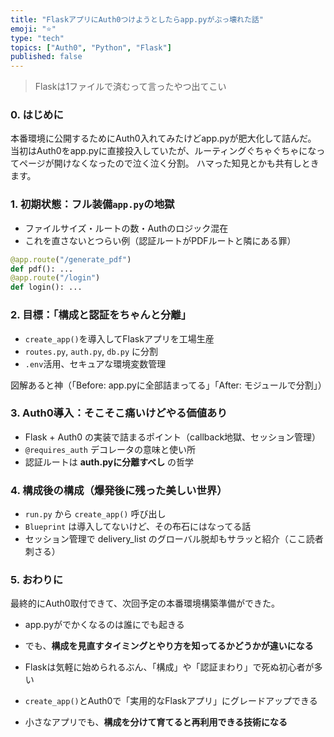 ```yaml
---
title: "FlaskアプリにAuth0つけようとしたらapp.pyがぶっ壊れた話"
emoji: "⭐"
type: "tech"
topics: ["Auth0", "Python", "Flask"]
published: false
---
```


>Flaskは1ファイルで済むって言ったやつ出てこい

### 0. はじめに
本番環境に公開するためにAuth0入れてみたけどapp.pyが肥大化して詰んだ。
当初はAuth0をapp.pyに直接投入していたが、ルーティングぐちゃぐちゃになってページが開けなくなったので泣く泣く分割。
ハマった知見とかも共有しときます。

### 1. 初期状態：フル装備`app.py`の地獄

* ファイルサイズ・ルートの数・Authのロジック混在
* これを直さないとつらい例（認証ルートがPDFルートと隣にある罪）

```python
@app.route("/generate_pdf")
def pdf(): ...
@app.route("/login")
def login(): ...
```

### 2. 目標：**「構成と認証をちゃんと分離」**

* `create_app()`を導入してFlaskアプリを工場生産
* `routes.py`, `auth.py`, `db.py` に分割
* `.env`活用、セキュアな環境変数管理

図解あると神（「Before: app.pyに全部詰まってる」「After: モジュールで分割」）



### 3. Auth0導入：そこそこ痛いけどやる価値あり

* Flask + Auth0 の実装で詰まるポイント（callback地獄、セッション管理）
* `@requires_auth` デコレータの意味と使い所
* 認証ルートは **auth.pyに分離すべし** の哲学



### 4. 構成後の構成（爆発後に残った美しい世界）

* `run.py` から `create_app()` 呼び出し
* `Blueprint` は導入してないけど、その布石にはなってる話
* セッション管理で delivery\_list のグローバル脱却もサラッと紹介（ここ読者刺さる）



### 5. おわりに
最終的にAuth0取付できて、次回予定の本番環境構築準備ができた。

* app.pyがでかくなるのは誰にでも起きる
* でも、**構成を見直すタイミングとやり方を知ってるかどうかが違いになる**



* Flaskは気軽に始められるぶん、「構成」や「認証まわり」で死ぬ初心者が多い
* `create_app()`とAuth0で「実用的なFlaskアプリ」にグレードアップできる
* 小さなアプリでも、**構成を分けて育てると再利用できる技術になる**

